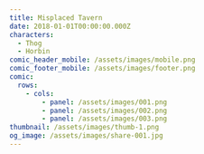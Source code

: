 ```yaml
---
title: Misplaced Tavern
date: 2018-01-01T00:00:00.000Z
characters:
  - Thog
  - Horbin
comic_header_mobile: /assets/images/mobile.png
comic_footer_mobile: /assets/images/footer.png
comic:
  rows:
    - cols:
        - panel: /assets/images/001.png
        - panel: /assets/images/002.png
        - panel: /assets/images/003.png
thumbnail: /assets/images/thumb-1.png
og_image: /assets/images/share-001.jpg
---
```


